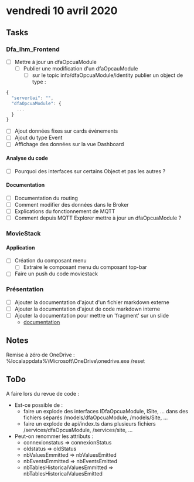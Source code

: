 # vendredi 10 avril 2020

## Tasks

### Dfa_Ihm_Frontend

- [ ] Mettre à jour un dfaOpcuaModule
  - [ ] Publier une modification d'un dfaOpcauModule
    - [ ] sur le topic info/dfaOpcuaModule/identity publier un object de type :

```ts
{
  "serverUai": "",
  "dfaOpcuaModule": {
    ...
  }
}
```

- [ ] Ajout données fixes sur cards événements
- [ ] Ajout du type Event
- [ ] Affichage des données sur la vue Dashboard

#### Analyse du code

- [ ] Pourquoi des interfaces sur certains Object et pas les autres ?

#### Documentation

- [ ] Documentation du routing
- [ ] Comment modifier des données dans le Broker
- [ ] Explications du fonctionnement de MQTT
- [ ] Comment depuis MQTT Explorer mettre à jour un dfaOpcuaModule ?

### MovieStack

#### Application

- [ ] Création du composant menu
  - [ ] Extraire le composant menu du composant top-bar
- [ ] Faire un push du code moviestack

### Présentation

- [ ] Ajouter la documentation d'ajout d'un fichier markdown externe
- [ ] Ajouter la documentation d'ajout de code markdown interne
- [ ] Ajouter la documentation pour mettre un 'fragment' sur un slide
  - [documentation](https://github.com/hakimel/reveal.js/#fragments)

## Notes

Remise à zéro de OneDrive :
  %localappdata%\Microsoft\OneDrive\onedrive.exe /reset

## ToDo

A faire lors du revue de code :

- Est-ce possible de :
  - faire un explode des interfaces IDfaOpcuaModule, ISite, ... dans des fichiers séparés /models/dfaOpcuaModule, /models/Site, ...
  - faire un explode de api/index.ts dans plusieurs fichiers /services/dfaOpcuaModule, /services/site, ...
- Peut-on renommer les attributs :
  - connexionstatus => connexionStatus
  - oldstatus => oldStatus
  - nbValuesEmmitted => nbValuesEmitted
  - nbEventsEmmitted => nbEventsEmitted
  - nbTablesHistoricalValuesEmmitted => nbTablesHistoricalValuesEmitted
